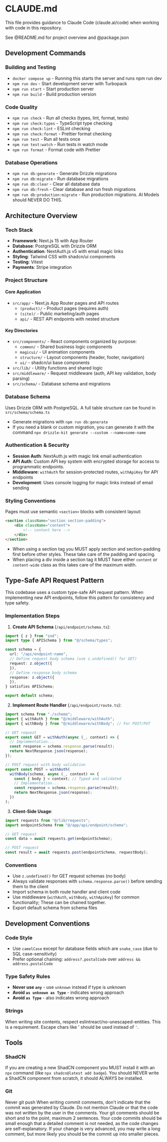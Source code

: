 # CLAUDE.md

This file provides guidance to Claude Code (claude.ai/code) when working with code in this repository.

See @README.md for project overview and @package.json

## Development Commands

### Building and Testing
- `docker compose up` - Running this starts the server and runs npm run dev
- `npm run dev` - Start development server with Turbopack
- `npm run start` - Start production server
- `npm run build` - Build production version

### Code Quality
- `npm run check` - Run all checks (types, lint, format, tests)
- `npm run check:types` - TypeScript type checking
- `npm run check:lint` - ESLint checking
- `npm run check:format` - Prettier format checking
- `npm run test` - Run all tests once
- `npm run test:watch` - Run tests in watch mode
- `npm run format` - Format code with Prettier

### Database Operations
- `npm run db:generate` - Generate Drizzle migrations
- `npm run db:migrate` - Run database migrations
- `npm run db:clear` - Clear all database data
- `npm run db:fresh` - Clear database and run fresh migrations
- `npm run db:production:migrate` - Run production migrations. AI Models should NEVER DO THIS.

## Architecture Overview

### Tech Stack
- **Framework**: Next.js 15 with App Router
- **Database**: PostgreSQL with Drizzle ORM
- **Authentication**: NextAuth.js v5 with email magic links
- **Styling**: Tailwind CSS with shadcn/ui components
- **Testing**: Vitest
- **Payments**: Stripe integration

### Project Structure

#### Core Application
- `src/app/` - Next.js App Router pages and API routes
  - `(product)/` - Product pages (requires auth)
  - `(site)/` - Public marketing/auth pages
  - `api/` - REST API endpoints with nested structure

#### Key Directories
- `src/components/` - React components organized by purpose:
  - `common/` - Shared business logic components
  - `magicui/` - UI animation components
  - `structure/` - Layout components (header, footer, navigation)
  - `ui/` - shadcn/ui base components
- `src/lib/` - Utility functions and shared logic
- `src/middleware/` - Request middleware (auth, API key validation, body parsing)
- `src/schema/` - Database schema and migrations

### Database Schema
Uses Drizzle ORM with PostgreSQL. A full table structure can be found in `src/schema/schema.ts`
- Generate migrations with `npm run db:generate`
- If you need a blank or custom migration, you can generate it with the command `npx drizzle-kit generate --custom --name=some-name`

### Authentication & Security
- **Session Auth**: NextAuth.js with magic link email authentication
- **API Auth**: Custom API key system with encrypted storage for access to programmatic endpoints.
- **Middleware**: `withAuth` for session-protected routes, `withApiKey` for API endpoints
- **Development**: Uses console logging for magic links instead of email sending

### Styling Conventions
Pages must use semantic `<section>` blocks with consistent layout:
```html
<section className="section section-padding">
    <div className="content">
        <!-- content here -->
    </div>
</section>
```
- When using a section tag you MUST apply section and section-padding first before other styles. These take care of the padding and spacing.
- When placing a div inside a section tag it MUST have either `content` or `content-wide` class as this takes care of the maximum width.

## Type-Safe API Request Pattern

This codebase uses a custom type-safe API request pattern. When implementing new API endpoints, follow this pattern for consistency and type safety.

### Implementation Steps

1. **Create API Schema** (`/api/endpoint/schema.ts`):
```typescript
import { z } from "zod";
import type { APISchema } from "@/schema/types";

const schema = {
  url: "/api/endpoint-name",
  // Define request body schema (use z.undefined() for GET)
  request: z.object({
  }),
  // Define response body schema
  response: z.object({
  }),
} satisfies APISchema;

export default schema;
```

2. **Implement Route Handler** (`/api/endpoint/route.ts`):
```typescript
import schema from "./schema";
import { withAuth } from "@/middleware/withAuth";
import { withBody } from "@/middleware/withBody"; // For POST/PUT

// GET request
export const GET = withAuth(async (_, context) => {
  // Implementation...
  const response = schema.response.parse(result);
  return NextResponse.json(response);
});

// POST request with body validation
export const POST = withAuth(
  withBody(schema, async (_, context) => {
    const { body } = context; // Typed and validated
    // Implementation...
    const response = schema.response.parse(result);
    return NextResponse.json(response);
  })
);
```

3. **Client-Side Usage**:
```typescript
import requests from "@/lib/requests";
import endpointSchema from "@/app/api/endpoint/schema";

// GET request
const data = await requests.get(endpointSchema);

// POST request
const result = await requests.post(endpointSchema, requestBody);
```

### Conventions
- Use `z.undefined()` for GET request schemas (no body)
- Always validate responses with `schema.response.parse()` before sending them to the client
- Import schema in both route handler and client code
- Use middleware (`withAuth`, `withBody`, `withApiKey`) for common functionality; These can be chained together.
- Export default schema from schema files

## Development Conventions

### Code Style

- Use `camelCase` except for database fields which are `snake_case` (due to SQL case-sensitivity)
- Prefer optional chaining: `address?.postalCode` over `address && address.postalCode`

### Type Safety Rules

- **Never use `any`** - use `unknown` instead if type is unknown
- **Avoid `as unknown as Type`** - indicates wrong approach
- **Avoid `as Type`** - also indicates wrong approach

### Strings
When writing site contents, respect eslintreact/no-unescaped-entities. This is a requirement. Escape chars like &apos; should be used instead of `'`.


## Tools

### ShadCN
If you are creating a new ShadCN component you MUST install it with an `npx` command (like `npx shadcn@latest add badge`). You should NEVER write a ShadCN component from scratch, it should ALWAYS be installed.

### Git

Never git push
When writing commit comments, don't indicate that the commit was generated by Claude. Do not mention Claude or that the code was not written by the user in the comments.
Your git comments should be short and to the point, maximum 2 sentences. Your code commits should be small enough that a detailed comment is not needed, as the code changes are self-explanatory. If your change is very advanced, you may write a long comment, but more likely you should be the commit up into smaller pieces.